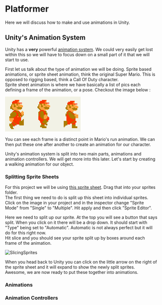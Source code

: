 # Platformer

Here we will discuss how to make and use animations in Unity.

## Unity's Animation System

Unity has a **very** powerful [animation system](https://docs.unity3d.com/Manual/AnimationOverview.html). We could very easily get lost within this so we will have to focus down on a small part of it that we will start to use.

First let us talk about the type of animation we will be doing. Sprite based animations, or sprite sheet animation, think the original Super Mario. This is opposed to rigging based, think a Call Of Duty character.\
Sprite sheet animation is where we have basically a list of pics each defining a frame of the animation, or a pose. Checkout the image below :

![MarioRun](Images/MarioRun.JPG)

You can see each frame is a distinct point in Mario's run animation. We can then put these one after another to create an animation for our character.

Unity's animation system is split into two main parts, animations and animation controllers. We will get more into this later. Let's start by creating a walking animation for our object.

### Splitting Sprite Sheets

For this project we will be using [this sprite sheet](Assets/SoliderSpriteSheet.png). Drag that into your sprites folder.\
The first thing we need to do is split up this sheet into individual sprites.\
Click on the image in your project and in the inspector change "Sprite Mode" from "Single" to "Multiple". Hit apply and then click "Sprite Editor".

Here we need to split up our sprite. At the top you will see a button that says split. When you click on it there will be a drop down. It should start with "Type" being set to "Automatic". Automatic is not always perfect but it will do for this right now.\
Hit slice and you should see your sprite split up by boxes around each frame of the animation.

![SlicingSprites](SlicingSprites.JPG)

When you head back to Unity you can click on the little arrow on the right of the sprite sheet and it will expand to show the newly split sprites.\
Awesome, we are now ready to put these together into animations.

### Animations



### Animation Controllers